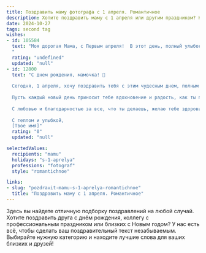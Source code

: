 ```yaml
---
title: Поздравить маму фотографа с 1 апреля. Романтичное
description: Хотите поздравить маму с 1 апреля или другим праздником? Наш ИИ создаст незабываемое поздравление, а вы обязательно выделитесь среди других.  
date: 2024-10-27
tags: second tag
wishes:
- id: 105584
  text: "Моя дорогая Мама, с Первым апреля!  В этот день, полный улыбок и лёгкой непредсказуемости, я хочу сказать тебе, что ты – мой самый любимый и вдохновляющий фотограф. Твой талант запечатлевать моменты, словно лучи солнца,  заставляет мое сердце биться чаще.  Пусть каждый твой снимок будет полон любви, света и радости, а жизнь – яркой и незабываемой, как твои лучшие фотографии.  Я люблю тебя!
  "
  rating: "undefined"
  updated: "null"
- id: 12800
  text: "С днем рождения, мамочка! 🌹
  
  Сегодня, 1 апреля, хочу поздравить тебя с этим чудесным днем, полным улыбок и счастливых моментов. Ты всегда была для меня не только мамой, но и настоящим мастером, который умеет запечатлеть самые яркие мгновения нашей жизни. Как фотограф, ты видишь мир через объектив, но для меня ты — самая яркая звезда на небосклоне нашей семьи.
  
  Пусть каждый новый день приносит тебе вдохновение и радость, как ты приносишь радость в наши жизни. Пусть твои снимки продолжают говорить о любви, красоте и тепле, которые ты вкладываешь в каждый кадр.
  
  С любовью и благодарностью за все, что ты делаешь, желаю тебе здоровья, счастья и новых творческих побед. Ты — моя самая любимая фотограф и самая прекрасная мама на свете!
  
  С теплом и улыбкой,
  [Твое имя]"
  rating: "0"
  updated: "null"

selectedValues:
  recipients: "mamu"
  holidays: "s-1-aprelya"
  professions: "fotograf"
  style: "romantichnoe"

links:
- slug: "pozdravit-mamu-s-1-aprelya-romantichnoe"
  title: "Поздравить маму с 1 апреля. Романтичное"
---
```


Здесь вы найдете отличную подборку поздравлений на любой случай. 
Хотите поздравить друга с днём рождения, коллегу с профессиональным праздником или близких с Новым годом? У нас есть всё, чтобы сделать ваш поздравительный текст незабываемым. Выбирайте нужную категорию и находите лучшие слова для ваших близких и друзей!
